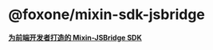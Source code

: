 # @foxone/mixin-sdk-jsbridge

**[为前端开发者打造的 Mixin-JSBridge SDK](https://fox-one.github.io/mixin-sdk-jsbridge/#/zh-CN)**